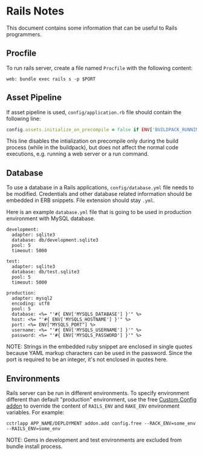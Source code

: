 # Rails Notes

This document contains some information that can be useful to Rails programmers.

## Procfile

To run rails server, create a file named `Procfile` with the following content:

~~~
web: bundle exec rails s -p $PORT
~~~

## Asset Pipeline

If asset pipeline is used, `config/application.rb` file should contain the following line:

~~~ruby
config.assets.initialize_on_precompile = false if ENV['BUILDPACK_RUNNING']
~~~

This line disables the intialization on precompile only during the build process (while in the buildpack), but does not affect the normal code executions, e.g. running a web server or a run command.

## Database

To use a database in a Rails applications, `config/database.yml` file needs to be modified. Credentials and other database related information should be embedded in ERB snippets. File extension should stay `.yml`.

Here is an example `database.yml` file that is going to be used in production environment with MySQL database.

~~~erb
development:
  adapter: sqlite3
  database: db/development.sqlite3
  pool: 5
  timeout: 5000

test:
  adapter: sqlite3
  database: db/test.sqlite3
  pool: 5
  timeout: 5000

production:
  adapter: mysql2
  encoding: utf8
  pool: 5
  database: <%= "'#{ ENV['MYSQLS_DATABASE'] }'" %>
  host: <%= "'#{ ENV['MYSQLS_HOSTNAME'] }'" %>
  port: <%= ENV["MYSQLS_PORT"] %>
  username: <%= "'#{ ENV['MYSQLS_USERNAME'] }'" %>
  password: <%= "'#{ ENV['MYSQLS_PASSWORD'] }'" %>
~~~

NOTE: Strings in the embedded ruby snippet are enclosed in single quotes because YAML markup characters can be used in the password. Since the port is required to be an integer, it's not enclosed in quotes here.

## Environments

Rails server can be run in different environments. To specify environment different than default "production" environment, use the free [Custom Config addon](https://www.cloudcontrol.com/add-ons/config) to override the content of `RAILS_ENV` and `RAKE_ENV` environment variables. For example:

~~~
cctrlapp APP_NAME/DEPLOYMENT addon.add config.free --RACK_ENV=some_env --RAILS_ENV=some_env
~~~

NOTE: Gems in development and test environments are excluded from bundle install process.

